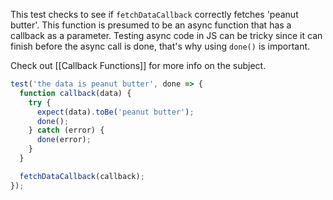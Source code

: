 This test checks to see if `fetchDataCallback` correctly fetches 'peanut butter'. This function is presumed to be an async function that has a callback as a parameter. Testing async code in JS can be tricky since it can finish before the async call is done, that's why using `done()` is important. 

Check out [[Callback Functions]] for more info on the subject.

```javascript
test('the data is peanut butter', done => {
  function callback(data) {
    try {
      expect(data).toBe('peanut butter');
      done();
    } catch (error) {
      done(error);
    }
  }

  fetchDataCallback(callback);
});
```